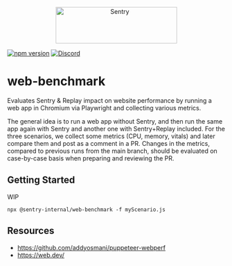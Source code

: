 <p align="center">
  <a href="https://sentry.io/?utm_source=github&utm_medium=logo" target="_blank">
    <img src="https://sentry-brand.storage.googleapis.com/sentry-wordmark-dark-280x84.png" alt="Sentry" width="280" height="84">
  </a>
</p>

[![npm version](https://img.shields.io/npm/v/@sentry-internal/web-benchmark.svg)](https://www.npmjs.com/package/@sentry-internal/web-benchmark)
[![Discord](https://img.shields.io/discord/621778831602221064)](https://discord.gg/Ww9hbqr)

# web-benchmark

Evaluates Sentry & Replay impact on website performance by running a web app in Chromium via Playwright and collecting various metrics.

The general idea is to run a web app without Sentry, and then run the same app again with Sentry and another one with Sentry+Replay included.
For the three scenarios, we collect some metrics (CPU, memory, vitals) and later compare them and post as a comment in a PR.
Changes in the metrics, compared to previous runs from the main branch, should be evaluated on case-by-case basis when preparing and reviewing the PR.


## Getting Started

WIP

`npx @sentry-internal/web-benchmark -f myScenario.js`

## Resources

* https://github.com/addyosmani/puppeteer-webperf
* https://web.dev/
